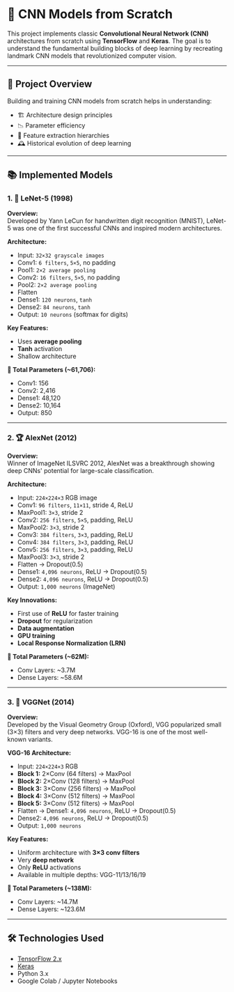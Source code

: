 # 🧠 CNN Models from Scratch

This project implements classic **Convolutional Neural Network (CNN)** architectures from scratch using **TensorFlow** and **Keras**. The goal is to understand the fundamental building blocks of deep learning by recreating landmark CNN models that revolutionized computer vision.

---

## 🎯 Project Overview

Building and training CNN models from scratch helps in understanding:

- 🏗️ Architecture design principles  
- 📉 Parameter efficiency  
- 🧱 Feature extraction hierarchies  
- 🕰️ Historical evolution of deep learning  

---

## 📚 Implemented Models

### 1. 📘 LeNet-5 (1998)

**Overview:**  
Developed by Yann LeCun for handwritten digit recognition (MNIST), LeNet-5 was one of the first successful CNNs and inspired modern architectures.

**Architecture:**

- Input: `32×32 grayscale images`
- Conv1: `6 filters`, `5×5`, no padding
- Pool1: `2×2 average pooling`
- Conv2: `16 filters`, `5×5`, no padding
- Pool2: `2×2 average pooling`
- Flatten
- Dense1: `120 neurons`, `tanh`
- Dense2: `84 neurons`, `tanh`
- Output: `10 neurons` (softmax for digits)

**Key Features:**
- Uses **average pooling**
- **Tanh** activation
- Shallow architecture

**🧮 Total Parameters (~61,706):**
- Conv1: 156  
- Conv2: 2,416  
- Dense1: 48,120  
- Dense2: 10,164  
- Output: 850  

---

### 2. 🏆 AlexNet (2012)

**Overview:**  
Winner of ImageNet ILSVRC 2012, AlexNet was a breakthrough showing deep CNNs' potential for large-scale classification.

**Architecture:**

- Input: `224×224×3` RGB image
- Conv1: `96 filters`, `11×11`, stride 4, ReLU
- MaxPool1: `3×3`, stride 2
- Conv2: `256 filters`, `5×5`, padding, ReLU
- MaxPool2: `3×3`, stride 2
- Conv3: `384 filters`, `3×3`, padding, ReLU
- Conv4: `384 filters`, `3×3`, padding, ReLU
- Conv5: `256 filters`, `3×3`, padding, ReLU
- MaxPool3: `3×3`, stride 2
- Flatten → Dropout(0.5)
- Dense1: `4,096 neurons`, ReLU → Dropout(0.5)
- Dense2: `4,096 neurons`, ReLU → Dropout(0.5)
- Output: `1,000 neurons` (ImageNet)

**Key Innovations:**
- First use of **ReLU** for faster training
- **Dropout** for regularization
- **Data augmentation**
- **GPU training**
- **Local Response Normalization (LRN)**

**🧮 Total Parameters (~62M):**
- Conv Layers: ~3.7M  
- Dense Layers: ~58.6M  

---

### 3. 🔬 VGGNet (2014)

**Overview:**  
Developed by the Visual Geometry Group (Oxford), VGG popularized small (3×3) filters and very deep networks. VGG-16 is one of the most well-known variants.

**VGG-16 Architecture:**

- Input: `224×224×3` RGB
- **Block 1:** 2×Conv (64 filters) → MaxPool  
- **Block 2:** 2×Conv (128 filters) → MaxPool  
- **Block 3:** 3×Conv (256 filters) → MaxPool  
- **Block 4:** 3×Conv (512 filters) → MaxPool  
- **Block 5:** 3×Conv (512 filters) → MaxPool  
- Flatten → Dense1: `4,096 neurons`, ReLU → Dropout(0.5)  
- Dense2: `4,096 neurons`, ReLU → Dropout(0.5)  
- Output: `1,000 neurons`

**Key Features:**
- Uniform architecture with **3×3 conv filters**
- Very **deep network**
- Only **ReLU** activations
- Available in multiple depths: VGG-11/13/16/19

**🧮 Total Parameters (~138M):**
- Conv Layers: ~14.7M  
- Dense Layers: ~123.6M  

---

## 🛠️ Technologies Used

- [TensorFlow 2.x](https://www.tensorflow.org/)
- [Keras](https://keras.io/)
- Python 3.x
- Google Colab / Jupyter Notebooks
